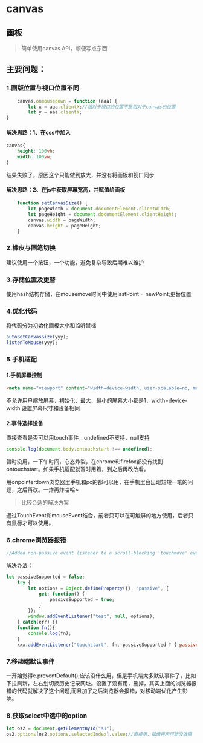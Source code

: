 # canvas

## 画板
> 简单使用canvas API，顺便写点东西

## 主要问题：

### 1.画版位置与视口位置不同
```javascript
    canvas.onmousedown = function (aaa) {
        let x = aaa.clientX;//相对于视口的位置不是相对于canvas的位置
        let y = aaa.clientY;
}
```
#### 解决思路：1、在css中加入
```css
canvas{
    height: 100vh;
    width: 100vw;
}
```
结果失败了，原因这个只能做到放大，并没有将画板和视口同步
#### 解决思路：2、在js中获取屏幕宽高，并赋值给画板

```javascript
    function setCanvasSize() {
        let pageWidth = document.documentElement.clientWidth;
        let pageHeight = document.documentElement.clientHeight;
        canvas.width = pageWidth;
        canvas.height = pageHeight;
    }
```

### 2.橡皮与画笔切换

建议使用一个按钮，一个功能，避免复杂导致后期难以维护

### 3.存储位置及更替

使用hash结构存储，在mousemove时间中使用lastPoint = newPoint;更替位置

### 4.优化代码

将代码分为初始化画板大小和监听鼠标
```javascript
autoSetCanvasSize(yyy);
listenToMouse(yyy);
```

### 5.手机适配

#### 1.手机屏幕控制
```html
<meta name="viewport" content="width=device-width, user-scalable=no, maximum-scale=1.0, minimum-scale=1.0, initial-scale=1.0">
```
不允许用户缩放屏幕，初始化、最大、最小的屏幕大小都是1，width=device-width 设置屏幕尺寸和设备相同

#### 2.事件选择设备

直接查看是否可以用touch事件，undefined不支持，null支持
```javascript
console.log(document.body.ontouchstart !== undefined);
```
暂时没用，一下午时间，心态炸裂，在chrome和firefox都没有找到ontouchstart。如果手机适配就暂时用着，到之后再改改看。

用onpointerdown浏览器里手机和pc的都可以用，在手机里会出现短短一笔的问题，之后再改。一炸再炸哈哈~

>比较合适的解决方案

通过TouchEvent和mouseEvent结合，前者只可以在可触屏的地方使用，后者只有鼠标才可以使用。

### 6.chrome浏览器报错
```javascript
//Added non-passive event listener to a scroll-blocking 'touchmove' event. Consider marking event handler as 'passive' to make the page more responsive. See
```
解决办法：
```javascript
let passiveSupported = false;
    try {
        let options = Object.defineProperty({}, "passive", {
            get: function() {
                passiveSupported = true;
            }
        });
        window.addEventListener("test", null, options);
    } catch(err) {}
    function fn(){
        console.log(fn);
    }
    xxx.addEventListener("touchstart", fn, passiveSupported ? { passive: true } : false)
```

### 7.移动端默认事件

一开始觉得e.preventDefault();应该没什么用，但是手机端太多默认事件了，比如下拉刷新，左右划切换历史记录网址。设置了没有用，删掉，其实上面的浏览器报错的代码就解决了这个问题,而且加了之后浏览器会报错，对移动端优化产生影响。

### 8.获取select中选中的option

```javascript
let os2 = document.getElementById("s1");
os2.options[os2.options.selectedIndex].value;//直接用，赋值再用可能没效果
```